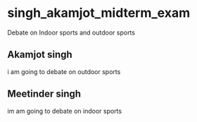 # singh_akamjot_midterm_exam
Debate  on Indoor sports and outdoor sports

## Akamjot singh

i am going to debate on outdoor sports 





## Meetinder singh

im am going to debate on indoor sports


